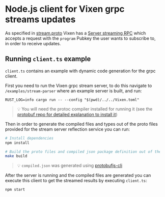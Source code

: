 # Node.js client for Vixen grpc streams updates

As specified in [stream.proto](/crates/proto/proto/stream.proto) Vixen has a [Server streaming RPC](https://grpc.io/docs/what-is-grpc/core-concepts/#server-streaming-rpc) which accepts a request with the `program` Pubkey the user wants to subscribe to, in order to receive updates.

## Running `client.ts` example

`client.ts` contains an example with dynamic code generation for the grpc client.

First you need to run the Vixen grpc stream server, to do this navigate to `/examples/stream-parser` where an example server is built, and run:

```
RUST_LOG=info cargo run -- --config "$(pwd)/../../Vixen.toml"
```

> 💡 You will need the protoc compiler installed for running it (see the [protobuf repo for detailed explanation to install it](https://github.com/protocolbuffers/protobuf?tab=readme-ov-file#protobuf-compiler-installation))

Then in order to generate the compiled files and types out of the proto files provided for the stream server reflection service you can run:

```bash
# Install dependencies
npm install

# Build the proto files and compiled json package definition out of them.
make build
```

> 💡 `compiled.json` was generated using [protobufjs-cli](https://github.com/protobufjs/protobuf.js/tree/master/cli)

After the server is running and the compiled files are generated you can execute this client to get the streamed results by executing `client.ts`:

```bash
npm start
```
